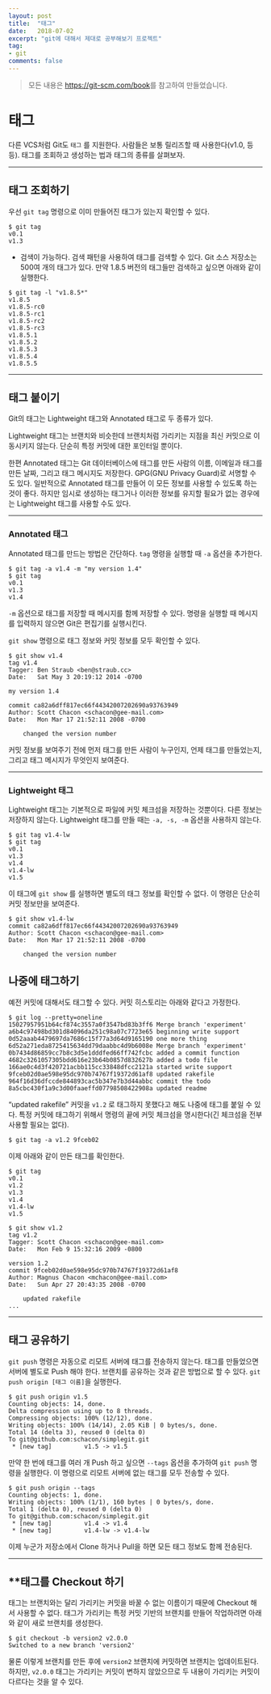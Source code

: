 ```yaml
---
layout: post
title:  "태그"
date:   2018-07-02
excerpt: "git에 대해서 제대로 공부해보기 프로젝트"
tag:
- git
comments: false
---
```


> 모든 내용은 <https://git-scm.com/book>를 참고하여 만들었습니다.

**태그**
===

다른 VCS처럼 Git도 `태그` 를 지원한다. 사람들은 보통 릴리즈할 때 사용한다(v1.0, 등등).
태그를 조회하고 생성하는 법과 태그의 종류를 살펴보자.

---

## 태그 조회하기

우선 `git tag` 명령으로 이미 만들어진 태그가 있는지 확인할 수 있다.

```
$ git tag
v0.1
v1.3
```

- 검색이 가능하다.
검색 패턴을 사용하여 태그를 검색할 수 있다. Git 소스 저장소는 500여 개의 태그가 있다. 만약 1.8.5 버전의 태그들만 검색하고 싶으면 아래와 같이 실행한다.

```
$ git tag -l "v1.8.5*"
v1.8.5
v1.8.5-rc0
v1.8.5-rc1
v1.8.5-rc2
v1.8.5-rc3
v1.8.5.1
v1.8.5.2
v1.8.5.3
v1.8.5.4
v1.8.5.5
```

---

## 태그 붙이기

Git의 태그는 Lightweight 태그와 Annotated 태그로 두 종류가 있다.

Lightweight 태그는 브랜치와 비슷한데 브랜치처럼 가리키는 지점을 최신 커밋으로 이동시키지 않는다. 단순히 특정 커밋에 대한 포인터일 뿐이다.

한편 Annotated 태그는 Git 데이터베이스에 태그를 만든 사람의 이름, 이메일과 태그를 만든 날짜, 그리고 태그 메시지도 저장한다. GPG(GNU Privacy Guard)로 서명할 수도 있다. 일반적으로 Annotated 태그를 만들어 이 모든 정보를 사용할 수 있도록 하는 것이 좋다. 하지만 임시로 생성하는 태그거나 이러한 정보를 유지할 필요가 없는 경우에는 Lightweight 태그를 사용할 수도 있다.

---

### Annotated 태그

Annotated 태그를 만드는 방법은 간단하다. `tag` 명령을 실행할 때 `-a` 옵션을 추가한다.

```
$ git tag -a v1.4 -m "my version 1.4"
$ git tag
v0.1
v1.3
v1.4
```

`-m` 옵션으로 태그를 저장할 때 메시지를 함께 저장할 수 있다. 명령을 실행할 때 메시지를 입력하지 않으면 Git은 편집기를 실행시킨다.

`git show` 명령으로 태그 정보와 커밋 정보를 모두 확인할 수 있다.

```
$ git show v1.4
tag v1.4
Tagger: Ben Straub <ben@straub.cc>
Date:   Sat May 3 20:19:12 2014 -0700

my version 1.4

commit ca82a6dff817ec66f44342007202690a93763949
Author: Scott Chacon <schacon@gee-mail.com>
Date:   Mon Mar 17 21:52:11 2008 -0700

    changed the version number
```

커밋 정보를 보여주기 전에 먼저 태그를 만든 사람이 누구인지, 언제 태그를 만들었는지, 그리고 태그 메시지가 무엇인지 보여준다.

---

### Lightweight 태그

Lightweight 태그는 기본적으로 파일에 커밋 체크섬을 저장하는 것뿐이다. 다른 정보는 저장하지 않는다. Lightweight 태그를 만들 때는 `-a, -s, -m` 옵션을 사용하지 않는다.

```
$ git tag v1.4-lw
$ git tag
v0.1
v1.3
v1.4
v1.4-lw
v1.5
```

이 태그에 `git show` 를 실행하면 별도의 태그 정보를 확인할 수 없다. 이 명령은 단순히 커밋 정보만을 보여준다.

```
$ git show v1.4-lw
commit ca82a6dff817ec66f44342007202690a93763949
Author: Scott Chacon <schacon@gee-mail.com>
Date:   Mon Mar 17 21:52:11 2008 -0700

    changed the version number
```

## 나중에 태그하기

예전 커밋에 대해서도 태그할 수 있다. 커밋 히스토리는 아래와 같다고 가정한다.

```
$ git log --pretty=oneline
15027957951b64cf874c3557a0f3547bd83b3ff6 Merge branch 'experiment'
a6b4c97498bd301d84096da251c98a07c7723e65 beginning write support
0d52aaab4479697da7686c15f77a3d64d9165190 one more thing
6d52a271eda8725415634dd79daabbc4d9b6008e Merge branch 'experiment'
0b7434d86859cc7b8c3d5e1dddfed66ff742fcbc added a commit function
4682c3261057305bdd616e23b64b0857d832627b added a todo file
166ae0c4d3f420721acbb115cc33848dfcc2121a started write support
9fceb02d0ae598e95dc970b74767f19372d61af8 updated rakefile
964f16d36dfccde844893cac5b347e7b3d44abbc commit the todo
8a5cbc430f1a9c3d00faaeffd07798508422908a updated readme
```

“updated rakefile” 커밋을 `v1.2` 로 태그하지 못했다고 해도 나중에 태그를 붙일 수 있다. 특정 커밋에 태그하기 위해서 명령의 끝에 커밋 체크섬을 명시한다(긴 체크섬을 전부 사용할 필요는 없다).

```
$ git tag -a v1.2 9fceb02
```

이제 아래와 같이 만든 태그를 확인한다.

```
$ git tag
v0.1
v1.2
v1.3
v1.4
v1.4-lw
v1.5
```

```
$ git show v1.2
tag v1.2
Tagger: Scott Chacon <schacon@gee-mail.com>
Date:   Mon Feb 9 15:32:16 2009 -0800

version 1.2
commit 9fceb02d0ae598e95dc970b74767f19372d61af8
Author: Magnus Chacon <mchacon@gee-mail.com>
Date:   Sun Apr 27 20:43:35 2008 -0700

    updated rakefile
...
```

---

## 태그 공유하기

`git push` 명령은 자동으로 리모트 서버에 태그를 전송하지 않는다. 태그를 만들었으면 서버에 별도로 Push 해야 한다. 브랜치를 공유하는 것과 같은 방법으로 할 수 있다. `git push origin [태그 이름]`을 실행한다.

```
$ git push origin v1.5
Counting objects: 14, done.
Delta compression using up to 8 threads.
Compressing objects: 100% (12/12), done.
Writing objects: 100% (14/14), 2.05 KiB | 0 bytes/s, done.
Total 14 (delta 3), reused 0 (delta 0)
To git@github.com:schacon/simplegit.git
 * [new tag]         v1.5 -> v1.5
```

만약 한 번에 태그를 여러 개 Push 하고 싶으면 `--tags` 옵션을 추가하여 `git push` 명령을 실행한다. 이 명령으로 리모트 서버에 없는 태그를 모두 전송할 수 있다.

```
$ git push origin --tags
Counting objects: 1, done.
Writing objects: 100% (1/1), 160 bytes | 0 bytes/s, done.
Total 1 (delta 0), reused 0 (delta 0)
To git@github.com:schacon/simplegit.git
 * [new tag]         v1.4 -> v1.4
 * [new tag]         v1.4-lw -> v1.4-lw
```

이제 누군가 저장소에서 Clone 하거나 Pull을 하면 모든 태그 정보도 함께 전송된다.

---

## \*\*태그를 Checkout 하기

태그는 브랜치와는 달리 가리키는 커밋을 바꿀 수 없는 이름이기 때문에 Checkout 해서 사용할 수 없다. 태그가 가리키는 특정 커밋 기반의 브랜치를 만들어 작업하려면 아래와 같이 새로 브랜치를 생성한다.

```
$ git checkout -b version2 v2.0.0
Switched to a new branch 'version2'
```

물론 이렇게 브랜치를 만든 후에 `version2` 브랜치에 커밋하면 브랜치는 업데이트된다. 하지만, `v2.0.0` 태그는 가리키는 커밋이 변하지 않았으므로 두 내용이 가리키는 커밋이 다르다는 것을 알 수 있다.